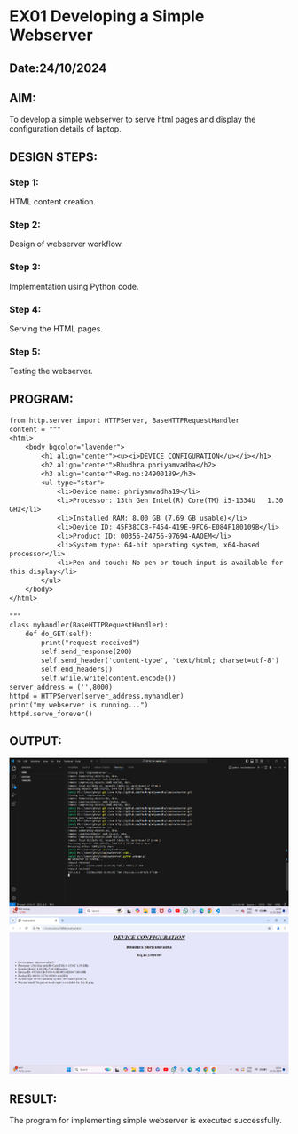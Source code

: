 # EX01 Developing a Simple Webserver
## Date:24/10/2024

## AIM:
To develop a simple webserver to serve html pages and display the configuration details of laptop.

## DESIGN STEPS:
### Step 1: 
HTML content creation.

### Step 2:
Design of webserver workflow.

### Step 3:
Implementation using Python code.

### Step 4:
Serving the HTML pages.

### Step 5:
Testing the webserver.

## PROGRAM:
```
from http.server import HTTPServer, BaseHTTPRequestHandler
content = """
<html>
    <body bgcolor="lavender">
        <h1 align="center"><u><i>DEVICE CONFIGURATION</u></i></h1>
        <h2 align="center">Rhudhra phriyamvadha</h2>
        <h3 align="center">Reg.no:24900189</h3>
        <ul type="star">
            <li>Device name: phriyamvadha19</li>
            <li>Processor: 13th Gen Intel(R) Core(TM) i5-1334U   1.30 GHz</li>
            <li>Installed RAM: 8.00 GB (7.69 GB usable)</li>  
            <li>Device ID: 45F38CCB-F454-419E-9FC6-E084F180109B</li> 
            <li>Product ID: 00356-24756-97694-AAOEM</li>
            <li>System type: 64-bit operating system, x64-based processor</li>
            <li>Pen and touch: No pen or touch input is available for this display</li>  
        </ul> 
    </body>
</html>

"""
class myhandler(BaseHTTPRequestHandler):
    def do_GET(self):
        print("request received")
        self.send_response(200)
        self.send_header('content-type', 'text/html; charset=utf-8')
        self.end_headers()
        self.wfile.write(content.encode())
server_address = ('',8000)
httpd = HTTPServer(server_address,myhandler)
print("my webserver is running...")
httpd.serve_forever()
```

## OUTPUT:
![alt text](<Screenshot 2024-11-11 144433.png>)
![alt text](<Screenshot 2024-11-14 112434.png>)

## RESULT:
The program for implementing simple webserver is executed successfully.
